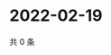 # 2022-02-19

共 0 条

<!-- BEGIN WEIBO -->
<!-- 最后更新时间 Sat Feb 19 2022 17:15:16 GMT+0800 (China Standard Time) -->

<!-- END WEIBO -->
